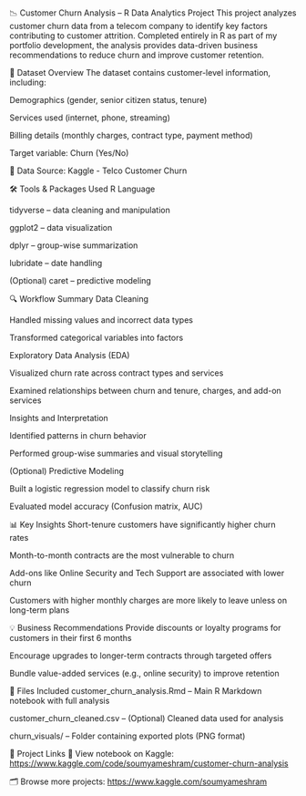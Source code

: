📉 Customer Churn Analysis – R Data Analytics Project
This project analyzes customer churn data from a telecom company to identify key factors contributing to customer attrition. Completed entirely in R as part of my portfolio development, the analysis provides data-driven business recommendations to reduce churn and improve customer retention.

🧾 Dataset Overview
The dataset contains customer-level information, including:

Demographics (gender, senior citizen status, tenure)

Services used (internet, phone, streaming)

Billing details (monthly charges, contract type, payment method)

Target variable: Churn (Yes/No)

📁 Data Source: Kaggle - Telco Customer Churn

🛠️ Tools & Packages Used
R Language

tidyverse – data cleaning and manipulation

ggplot2 – data visualization

dplyr – group-wise summarization

lubridate – date handling

(Optional) caret – predictive modeling

🔍 Workflow Summary
Data Cleaning

Handled missing values and incorrect data types

Transformed categorical variables into factors

Exploratory Data Analysis (EDA)

Visualized churn rate across contract types and services

Examined relationships between churn and tenure, charges, and add-on services

Insights and Interpretation

Identified patterns in churn behavior

Performed group-wise summaries and visual storytelling

(Optional) Predictive Modeling

Built a logistic regression model to classify churn risk

Evaluated model accuracy (Confusion matrix, AUC)

📊 Key Insights
Short-tenure customers have significantly higher churn rates

Month-to-month contracts are the most vulnerable to churn

Add-ons like Online Security and Tech Support are associated with lower churn

Customers with higher monthly charges are more likely to leave unless on long-term plans

💡 Business Recommendations
Provide discounts or loyalty programs for customers in their first 6 months

Encourage upgrades to longer-term contracts through targeted offers

Bundle value-added services (e.g., online security) to improve retention

📁 Files Included
customer_churn_analysis.Rmd – Main R Markdown notebook with full analysis

customer_churn_cleaned.csv – (Optional) Cleaned data used for analysis

churn_visuals/ – Folder containing exported plots (PNG format)

🔗 Project Links
📘 View notebook on Kaggle: https://www.kaggle.com/code/soumyameshram/customer-churn-analysis

🗂 Browse more projects: https://www.kaggle.com/soumyameshram

